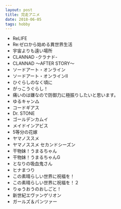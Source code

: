 ```yaml
---
layout: post
title: 完走アニメ
date: 2018-06-05
tags: hobby
---
```



* ReLIFE
* Re:ゼロから始める異世界生活
* 宇宙よりも遠い場所
* CLANNAD -クラナド-
* CLANNAD 〜AFTER STORY〜
* ソードアート・オンライン
* ソードアート・オンラインⅡ
* ひぐらしのなく頃に
* がっこうぐらし！
* 痛いのは嫌なので防御力に極振りしたいと思います。
* ゆるキャン△
* コードギアス
* Dr. STONE
* ゴールデンカムイ
* メイドインアビス
* 5等分の花嫁
* ヤマノススメ
* ヤマノススメ セカンドシーズン
* 干物妹！うまるちゃん
* 干物妹！うまるちゃんG
* となりの吸血鬼さん
* ヒナまつり
* この素晴らしい世界に祝福を！
* この素晴らしい世界に祝福を！２
* りゅうおうのおしごと！
* 新世紀エヴァンゲリオン
* ガールズ＆パンツァー
